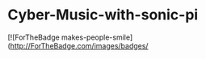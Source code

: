 # Cyber-Music-with-sonic-pi
[![ForTheBadge makes-people-smile](http://ForTheBadge.com/images/badges/